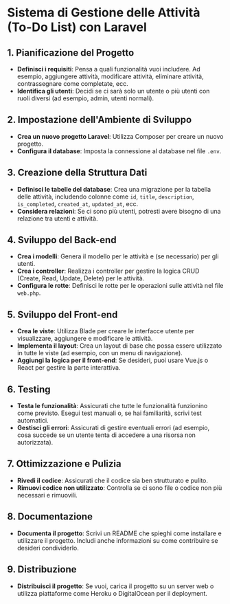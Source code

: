 # Sistema di Gestione delle Attività (To-Do List) con Laravel

## 1. Pianificazione del Progetto

-   **Definisci i requisiti**: Pensa a quali funzionalità vuoi includere. Ad esempio, aggiungere attività, modificare attività, eliminare attività, contrassegnare come completate, ecc.
-   **Identifica gli utenti**: Decidi se ci sarà solo un utente o più utenti con ruoli diversi (ad esempio, admin, utenti normali).

## 2. Impostazione dell'Ambiente di Sviluppo

-   **Crea un nuovo progetto Laravel**: Utilizza Composer per creare un nuovo progetto.
-   **Configura il database**: Imposta la connessione al database nel file `.env`.

## 3. Creazione della Struttura Dati

-   **Definisci le tabelle del database**: Crea una migrazione per la tabella delle attività, includendo colonne come `id`, `title`, `description`, `is_completed`, `created_at`, `updated_at`, ecc.
-   **Considera relazioni**: Se ci sono più utenti, potresti avere bisogno di una relazione tra utenti e attività.

## 4. Sviluppo del Back-end

-   **Crea i modelli**: Genera il modello per le attività e (se necessario) per gli utenti.
-   **Crea i controller**: Realizza i controller per gestire la logica CRUD (Create, Read, Update, Delete) per le attività.
-   **Configura le rotte**: Definisci le rotte per le operazioni sulle attività nel file `web.php`.

## 5. Sviluppo del Front-end

-   **Crea le viste**: Utilizza Blade per creare le interfacce utente per visualizzare, aggiungere e modificare le attività.
-   **Implementa il layout**: Crea un layout di base che possa essere utilizzato in tutte le viste (ad esempio, con un menu di navigazione).
-   **Aggiungi la logica per il front-end**: Se desideri, puoi usare Vue.js o React per gestire la parte interattiva.

## 6. Testing

-   **Testa le funzionalità**: Assicurati che tutte le funzionalità funzionino come previsto. Esegui test manuali o, se hai familiarità, scrivi test automatici.
-   **Gestisci gli errori**: Assicurati di gestire eventuali errori (ad esempio, cosa succede se un utente tenta di accedere a una risorsa non autorizzata).

## 7. Ottimizzazione e Pulizia

-   **Rivedi il codice**: Assicurati che il codice sia ben strutturato e pulito.
-   **Rimuovi codice non utilizzato**: Controlla se ci sono file o codice non più necessari e rimuovili.

## 8. Documentazione

-   **Documenta il progetto**: Scrivi un README che spieghi come installare e utilizzare il progetto. Includi anche informazioni su come contribuire se desideri condividerlo.

## 9. Distribuzione

-   **Distribuisci il progetto**: Se vuoi, carica il progetto su un server web o utilizza piattaforme come Heroku o DigitalOcean per il deployment.
